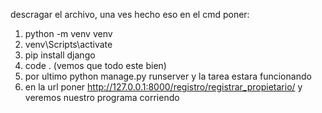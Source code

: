 descragar el archivo, una ves hecho eso en el cmd poner:

1. python -m venv venv
2. venv\Scripts\activate
3. pip install django
4. code . (vemos que todo este bien)
5. por ultimo python manage.py runserver y la tarea estara funcionando
6. en la url poner http://127.0.0.1:8000/registro/registrar_propietario/  y veremos nuestro programa corriendo
